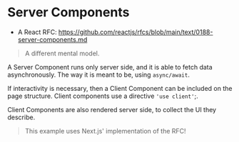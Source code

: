 # Server Components

- A React RFC: https://github.com/reactjs/rfcs/blob/main/text/0188-server-components.md

> A different mental model.

A Server Component runs only server side, and it is able to fetch data
asynchronously. The way it is meant to be, using `async/await`.

If interactivity is necessary, then a Client Component can be included
on the page structure. Client components use a directive `'use client'`;.

Client Components are also rendered server side, to collect the UI they
describe.

> This example uses Next.js' implementation of the RFC!
